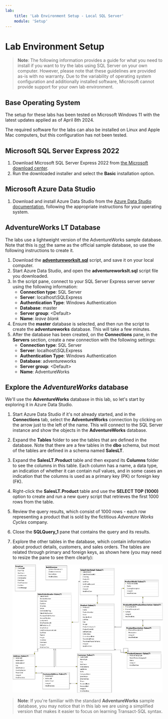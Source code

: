 ```yaml
---
lab:
    title: 'Lab Environment Setup - Local SQL Server'
    module: 'Setup'
---
```


# Lab Environment Setup

> **Note**: The following information provides a guide for what you need to install if you want to try the labs using SQL Server on your own computer. However, please note that these guidelines are provided as-is with no warranty. Due to the variability of operating system configuration and additionally installed software, Microsoft cannot provide support for your own lab environment.

## Base Operating System

The setup for these labs has been tested on Microsoft Windows 11 with the latest updates applied as of April 8th 2024.

The required software for the labs can also be installed on Linux and Apple Mac computers, but this configuration has not been tested.

## Microsoft SQL Server Express 2022

1. Download Microsoft SQL Server Express 2022 from [the Microsoft download center](https://www.microsoft.com/en-us/download/details.aspx?id=104781).
2. Run the downloaded installer and select the **Basic** installation option.

## Microsoft Azure Data Studio

1. Download and install Azure Data Studio from the [Azure Data Studio documentation](https://docs.microsoft.com/sql/azure-data-studio/download-azure-data-studio), following the appropriate instructions for your operating system.

## AdventureWorks LT Database

The labs use a lightweight version of the AdventureWorks sample database. Note that this is <u>not</u> the same as the official sample database, so use the following instructions to create it.

1. Download the **[adventureworkslt.sql](../../Scripts/adventureworkslt.sql)** script, and save it on your local computer.
2. Start Azure Data Studio, and open the **adventureworkslt.sql** script file you downloaded.
3. In the script pane, connect to your SQL Server Express server server using the following information:
    - **Connection type**: SQL Server
    - **Server**: localhost\SQLExpress
    - **Authentication Type**: Windows Authentication
    - **Database**: master
    - **Server group**: &lt;Default&gt;
    - **Name**: *leave blank*
4. Ensure the **master** database is selected, and then run the script to create the **adventureworks** database. This will take a few minutes.
5. After the database has been created, on the **Connections** pane, in the **Servers** section, create a new connection with the following settings:
    - **Connection type**: SQL Server
    - **Server**: localhost\SQLExpress
    - **Authentication Type**: Windows Authentication
    - **Database**: adventureworks
    - **Server group**: &lt;Default&gt;
    - **Name**: AdventureWorks

## Explore the *AdventureWorks* database

We'll use the **AdventureWorks** database in this lab, so let's start by exploring it in Azure Data Studio.

1. Start Azure Data Studio if it's not already started, and in the **Connections** tab, select the **AdventureWorks** connection by clicking on the arrow just to the left of the name. This will connect to the SQL Server instance and show the objects in the **AdventureWorks** database.
2. Expand the **Tables** folder to see the tables that are defined in the database. Note that there are a few tables in the **dbo** schema, but most of the tables are defined in a schema named **SalesLT**.
3. Expand the **SalesLT.Product** table and then expand its **Columns** folder to see the columns in this table. Each column has a name, a data type, an indication of whether it can contain *null* values, and in some cases an indication that the columns is used as a primary key (PK) or foreign key (FK).
4. Right-click the **SalesLT.Product** table and use the **SELECT TOP (1000)** option to create and run a new query script that retrieves the first 1000 rows from the table.
5. Review the query results, which consist of 1000 rows - each row representing a product that is sold by the fictitious *Adventure Works Cycles* company.
6. Close the **SQLQuery_1** pane that contains the query and its results.
7. Explore the other tables in the database, which contain information about product details, customers, and sales orders. The tables are related through primary and foreign keys, as shown here (you may need to resize the pane to see them clearly):

    ![An entity relationship diagram of the AdventureWorks database](./images/adventureworks-erd.png)

> **Note**: If you're familiar with the standard **AdventureWorks** sample database, you may notice that in this lab we are using a simplified version that makes it easier to focus on learning Transact-SQL syntax.